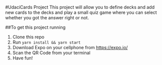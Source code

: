 #UdaciCards Project
This project will allow you to define decks and add new cards to the decks and play a small quiz game where you can select whether you got the answer right or not.

##To get this project running
1. Clone this repo
2. Run `yarn install && yarn start`
3. Download Expo on your cellphone from https://expo.io/
4. Scan the QR Code from your terminal
5. Have fun!
